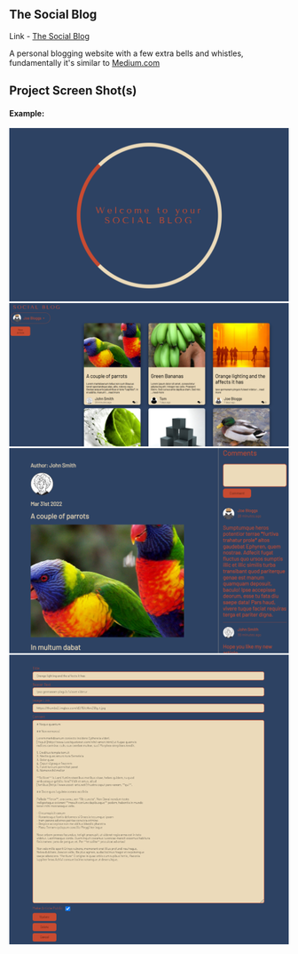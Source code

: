 ## The Social Blog

Link - [The Social Blog]

A personal blogging website with a few extra bells and whistles, fundamentally it's similar to [Medium.com]


## Project Screen Shot(s)

#### Example:   

![ loading screen ](public/images/loading-screen.png)
![ dashboard ](public/images/dashboard.png)
![ article-page ](public/images/article-page.png)
![ edit-page ](public/images/edit-page.png)






[The Social Blog]: https://the-social-blog-app.herokuapp.com
[Medium.com]: https://medium.com/